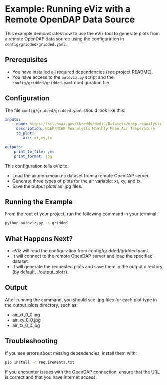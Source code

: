 # Example: Running eViz with a Remote OpenDAP Data Source

This example demonstrates how to use the eViz tool to generate plots from a remote OpenDAP data source using the configuration in `config/gridded/gridded.yaml`.

## Prerequisites

- You have installed all required dependencies (see project README).
- You have access to the `autoviz.py` script and the `config/gridded/gridded.yaml` configuration file.

## Configuration

The file `config/gridded/gridded.yaml` should look like this:

```yaml
inputs:
   - name: https://psl.noaa.gov/thredds/dodsC/Datasets/ncep.reanalysis.derived/surface/air.mon.mean.nc
     description: NCEP/NCAR Reanalysis Monthly Mean Air Temperature
     to_plot:
        air: xt,xy,tx

outputs:
    print_to_file: yes
    print_format: jpg
```
This configuration tells eViz to:

* Load the air.mon.mean.nc dataset from a remote OpenDAP server.
* Generate three types of plots for the air variable: xt, xy, and tx.
* Save the output plots as .jpg files.
  
## Running the Example

From the root of your project, run the following command in your terminal:

```bash
python autoviz.py -s gridded
```

## What Happens Next?

* eViz will read the configuration from config/gridded/gridded.yaml.
* It will connect to the remote OpenDAP server and load the specified dataset.
* It will generate the requested plots and save them in the output directory (by default, ./output_plots).

## Output

After running the command, you should see .jpg files for each plot type in the output_plots directory, such as:

* air_xt_0_0.jpg
* air_xy_0_0.jpg
* air_tx_0_0.jpg

## Troubleshooting

If you see errors about missing dependencies, install them with:

```bash
pip install -r requirements.txt
```

If you encounter issues with the OpenDAP connection, ensure that the URL is correct and that you have internet access.

